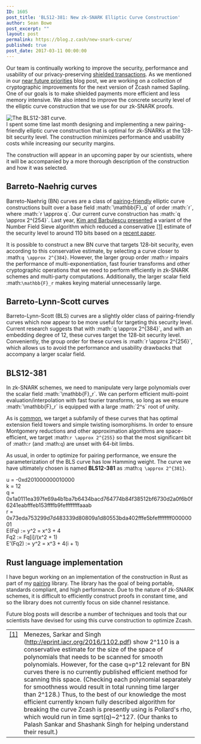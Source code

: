 ```yaml
---
ID: 1605
post_title: 'BLS12-381: New zk-SNARK Elliptic Curve Construction'
author: Sean Bowe
post_excerpt: ""
layout: post
permalink: https://blog.z.cash/new-snark-curve/
published: true
post_date: 2017-03-11 00:00:00
---
```

Our team is continually working to improve the security, performance and usability of our privacy-preserving <a class="reference external" href="/zcash-private-transactions/">shielded transactions</a>. As we mentioned in our <a class="reference external" href="/the-near-future-of-zcash/">near future priorities</a> blog post, we are working on a collection of cryptographic improvements for the next version of Zcash named Sapling. One of our goals is to make shielded payments more efficient and less memory intensive. We also intend to improve the concrete security level of the elliptic curve construction that we use for our zk-SNARK proofs.
<div class="figure align-center"><img class="center-image" src="https://z.cash/images/curve-graph-sm.png" alt="The BLS12-381 curve." /></div>
I spent some time last month designing and implementing a new pairing-friendly elliptic curve construction that is optimal for zk-SNARKs at the 128-bit security level. The construction minimizes performance and usability costs while increasing our security margins.

The construction will appear in an upcoming paper by our scientists, where it will be accompanied by a more thorough description of the construction and how it was selected.
<h2>Barreto-Naehrig curves</h2>
Barreto-Naehrig (BN) curves are a class of <a href="/pairing-cryptography-in-rust/">pairing-friendly</a> elliptic curve constructions built over a base field :math:`\mathbb{F}_q` of order :math:`r`, where :math:`r \approx q`. Our current curve construction has :math:`q \approx 2^{254}`. Last year, <a href="https://ellipticnews.wordpress.com/2016/05/02/kim-barbulescu-variant-of-the-number-field-sieve-to-compute-discrete-logarithms-in-finite-fields/">Kim and Barbulescu presented</a> a variant of the Number Field Sieve algorithm which reduced a conservative <a href="#id2">[1]</a> estimate of the security level to around 110 bits based on a <a href="http://eprint.iacr.org/2016/1102.pdf">recent paper</a>.

It is possible to construct a new BN curve that targets 128-bit security, even according to this conservative estimate, by selecting a curve closer to :math:`q \approx 2^{384}`. However, the larger group order :math:`r` impairs the performance of multi-exponentiation, fast fourier transforms and other cryptographic operations that we need to perform efficiently in zk-SNARK schemes and multi-party computations. Additionally, the larger scalar field :math:`\mathbb{F}_r` makes keying material unnecessarily large.
<h2>Barreto-Lynn-Scott curves</h2>
Barreto-Lynn-Scott (BLS) curves are a slightly older class of pairing-friendly curves which now appear to be more useful for targeting this security level. Current research suggests that with :math:`q \approx 2^{384}`, and with an embedding degree of 12, these curves target the 128-bit security level. Conveniently, the group order for these curves is :math:`r \approx 2^{256}`, which allows us to avoid the performance and usability drawbacks that accompany a larger scalar field.
<h2>BLS12-381</h2>
In zk-SNARK schemes, we need to manipulate very large polynomials over the scalar field :math:`\mathbb{F}_r`. We can perform efficient multi-point evaluation/interpolation with fast fourier transforms, so long as we ensure :math:`\mathbb{F}_r` is equipped with a large :math:`2^s` root of unity.

As is <a href="https://eprint.iacr.org/2012/232.pdf">common</a>, we target a subfamily of these curves that has optimal extension field towers and simple twisting isomorphisms. In order to ensure Montgomery reductions and other approximation algorithms are space-efficient, we target :math:`r \approx 2^{255}` so that the most significant bit of :math:`r` (and :math:`q`) are unset with 64-bit limbs.

As usual, in order to optimize for pairing performance, we ensure the parameterization of the BLS curve has low Hamming weight. The curve we have ultimately chosen is named <strong>BLS12-381</strong> as :math:`q \approx 2^{381}`.

<div class="new-curve-blog line-block">
<div class="line">u = -0xd201000000010000</div>
<div class="line">k = 12</div>
<div class="line">q = 0x1a0111ea397fe69a4b1ba7b6434bacd764774b84f38512bf6730d2a0f6b0f6241eabfffeb153ffffb9feffffffffaaab</div>
<div class="line">r = 0x73eda753299d7d483339d80809a1d80553bda402fffe5bfeffffffff00000001</div>
<div class="line">E(Fq) := y^2 = x^3 + 4</div>
<div class="line">Fq2 := Fq[i]/(x^2 + 1)</div>
<div class="line">E'(Fq2) := y^2 = x^3 + 4(i + 1)</div>
</div>

<h2>Rust language implementation</h2>
I have begun working on an implementation of the construction in Rust as part of my <a class="reference external" href="https://github.com/ebfull/pairing">pairing</a> library. The library has the goal of being portable, standards compliant, and high performance. Due to the nature of zk-SNARK schemes, it is difficult to efficiently construct proofs in constant time, and so the library does not currently focus on side channel resistance.

Future blog posts will describe a number of techniques and tools that our scientists have devised for using this curve construction to optimize Zcash.

<table id="id2" class="docutils footnote" frame="void" rules="none"><colgroup><col class="label" /><col /></colgroup>
<tbody valign="top">
<tr>
<td class="label"><a class="fn-backref" href="https://z.cash/blog/new-snark-curve.html#id1">[1]</a></td>
<td>Menezes, Sarkar and Singh (<a class="reference external" href="http://eprint.iacr.org/2016/1102.pdf">http://eprint.iacr.org/2016/1102.pdf</a>) show 2^110 is a conservative estimate for the size of the space of polynomials that needs to be scanned for smooth polynomials. However, for the case q=p^12 relevant for BN curves there is no currently published efficient method for scanning this space. (Checking each polynomial separately for smoothness would result in total running time larger than 2^128.) Thus, to the best of our knowledge the most efficient currently known fully described algorithm for breaking the curve Zcash is presently using is Pollard's rho, which would run in time sqrt(q)~2^127. (Our thanks to Palash Sankar and Shashank Singh for helping understand their result.)</td>
</tr>
</tbody>
</table>